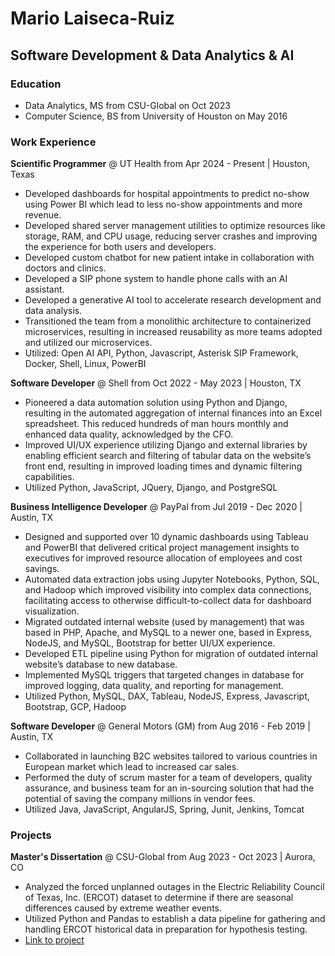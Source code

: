 # Mario Laiseca-Ruiz

## Software Development & Data Analytics & AI

### Education
- Data Analytics, MS from CSU-Global on Oct 2023
- Computer Science, BS from University of Houston on May 2016

### Work Experience

**Scientific Programmer** @ UT Health from Apr 2024 - Present | Houston, Texas
- Developed dashboards for hospital appointments to predict no-show using Power BI which lead to less no-show appointments and more revenue. 
- Developed shared server management utilities to optimize resources like storage, RAM, and CPU usage, reducing server crashes and improving the experience for both users and developers. 
- Developed custom chatbot for new patient intake in collaboration with doctors and clinics.
- Developed a SIP phone system to handle phone calls with an AI assistant.
- Developed a generative AI tool to accelerate research development and data analysis.
- Transitioned the team from a monolithic architecture to containerized microservices, resulting in increased reusability as more teams adopted and utilized our microservices.
- Utilized: Open AI API, Python, Javascript, Asterisk SIP Framework, Docker, Shell, Linux, PowerBI

**Software Developer** @ Shell from Oct 2022 - May 2023 | Houston, TX
-  Pioneered a data automation solution using Python and Django, resulting in the
automated aggregation of internal finances into an Excel spreadsheet. This
reduced hundreds of man hours monthly and enhanced data quality,
acknowledged by the CFO.
- Improved UI/UX experience utilizing Django and external libraries by enabling
efficient search and filtering of tabular data on the website’s front end, resulting
in improved loading times and dynamic filtering capabilities.
- Utilized Python, JavaScript, JQuery, Django, and PostgreSQL

**Business Intelligence Developer** @ PayPal from Jul 2019 - Dec 2020 | Austin, TX
- Designed and supported over 10 dynamic dashboards using Tableau and
PowerBI that delivered critical project management insights to executives for
improved resource allocation of employees and cost savings.
- Automated data extraction jobs using Jupyter Notebooks, Python, SQL, and
Hadoop which improved visibility into complex data connections, facilitating
access to otherwise difficult-to-collect data for dashboard visualization.
- Migrated outdated internal website (used by management) that was based in
PHP, Apache, and MySQL to a newer one, based in Express, NodeJS, and
MySQL, Bootstrap for better UI/UX experience.
- Developed ETL pipeline using Python for migration of outdated internal
website’s database to new database.
- Implemented MySQL triggers that targeted changes in database for improved
logging, data quality, and reporting for management.
- Utilized Python, MySQL, DAX, Tableau, NodeJS, Express, Javascript, Bootstrap,
GCP, Hadoop

**Software Developer** @ General Motors (GM) from Aug 2016 - Feb 2019 | Austin, TX
- Collaborated in launching B2C websites tailored to various countries in
European market which lead to increased car sales.
- Performed the duty of scrum master for a team of developers, quality
assurance, and business team for an in-sourcing solution that had the potential
of saving the company millions in vendor fees.
- Utilized Java, JavaScript, AngularJS, Spring, Junit, Jenkins, Tomcat

### Projects

**Master's Dissertation** @ CSU-Global from Aug 2023 - Oct 2023 | Aurora, CO
- Analyzed the forced unplanned outages in the Electric Reliability Council of
Texas, Inc. (ERCOT) dataset to determine if there are seasonal differences
caused by extreme weather events.
- Utilized Python and Pandas to establish a data pipeline for gathering and
handling ERCOT historical data in preparation for hypothesis testing.
- [Link to project](https://github.com/mlaiseca3/MIS581)

